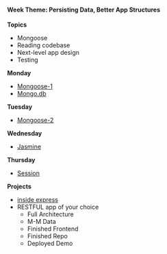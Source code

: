 <h4 class="weektheme">Week Theme: Persisting Data, Better App Structures</h4> 
  
**Topics**  
  * Mongoose  
  * Reading codebase  
  * Next-level app design  
  * Testing  
  
**Monday**  
  * [Mongoose-1](https://github.com/jankeLearning/content-md/blob/master/databases/06-mongoose-1.md)  
  * [Mongo.db](https://github.com/jankeLearning/content-md/blob/master/databases/06-mongo.md)   

**Tuesday**  
  * [Mongoose-2](https://github.com/jankeLearning/content-md/blob/master/databases/06-mongoose-2.md) 

**Wednesday** 
  * [Jasmine]()  

**Thursday**  
  * [Session](https://github.com/jankeLearning/content-md/blob/master/node%2Bexpress/06-sessions.md)  
  
**Projects**  
  * [inside express](https://github.com/jankeLearning/projects/tree/master/06-inside-express) 
  * RESTFUL app of your choice  
    * Full Architecture  
    * M-M Data  
    * Finished Frontend  
    * Finished Repo  
    * Deployed Demo  


